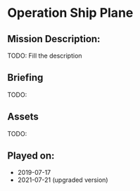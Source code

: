 # Operation Ship Plane

## Mission Description:

TODO: Fill the description

## Briefing

TODO:

## Assets

TODO:

## Played on:
- 2019-07-17
- 2021-07-21 (upgraded version)
